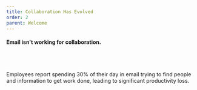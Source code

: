 ```yaml
---
title: Collaboration Has Evolved
order: 2
parent: Welcome
---
```



#### Email isn't working for collaboration.

###### &nbsp;

Employees report spending 30% of their day in email trying to find people and information to get work done, leading to significant productivity loss.